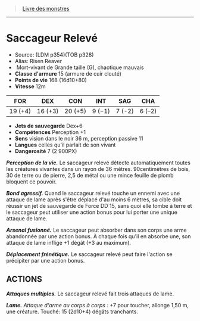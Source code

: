 ﻿> [Livre des monstres](tome_of_beasts.md)

---

# Saccageur Relevé

- Source: (LDM p354)(TOB p328)
- Alias: Risen Reaver
-  Mort-vivant de Grande taille (G), chaotique mauvais
- **Classe d'armure** 15 (armure de cuir clouté)
- **Points de vie** 168 (16d10+80)
- **Vitesse** 12m

|FOR|DEX|CON|INT|SAG|CHA|
|---|---|---|---|---|---|
|19 (+4)|16 (+3)|20 (+5)|9 (−1)|7 (-2)|6 (–2)|

- **Jets de sauvegarde** Dex+6
- **Compétences** Perception +1
- **Sens** vision dans le noir 36 m, perception passive 11
- **Langues** celles qu'il parlait de son vivant
- **Dangerosité** 7 (2 900PX)

**_Perception de la vie._** Le saccageur relevé détecte automatiquement toutes les créatures vivantes dans un rayon de 36 mètres. 90centimètres de bois, 30 de terre ou de pierre, 2,5 de métal ou une mince feuille de plomb bloquent ce pouvoir.

**_Bond agressif._** Quand le saccageur relevé touche un ennemi avec une attaque de lame après s'être déplacé d'au moins 6 mètres, sa cible doit réussir un jet de sauvegarde de Force DD 15, sans quoi elle tombe à terre et le saccageur peut utiliser une action bonus pour lui porter une unique attaque de lame.

**_Arsenal fusionné._** Le saccageur peut absorber dans son corps une arme abandonnée par une action bonus. À chaque fois qu'il en absorbe une, son attaque de lame inflige +1 dégât (+3 au maximum).

**_Déplacement frénétique._** Le saccageur relevé peut faire l'action se précipiter par une action bonus.

## ACTIONS

**_Attaques multiples._** Le saccageur relevé fait trois attaques de lame.

**_Lame._** _Attaque d'arme au corps à corps :_ +7 pour toucher, allonge 1,50 m, une créature. Touché: 15 (2d10+4) dégâts tranchants.


